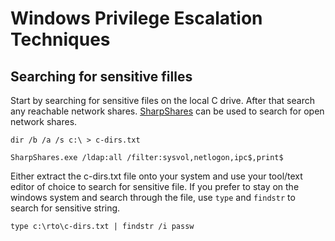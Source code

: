 # Windows Privilege Escalation Techniques

## Searching for sensitive filles

Start by searching for sensitive files on the local C drive. After that search any reachable network shares. [SharpShares](https://github.com/mitchmoser/SharpShares) can be used to search for open network shares.

```
dir /b /a /s c:\ > c-dirs.txt
```

```
SharpShares.exe /ldap:all /filter:sysvol,netlogon,ipc$,print$

```

Either extract the c-dirs.txt file onto your system and use your tool/text editor of choice to search for sensitive file. If you prefer to stay on the windows system and search through the file, use `type` and `findstr` to search for sensitive string.

```
type c:\rto\c-dirs.txt | findstr /i passw
```

